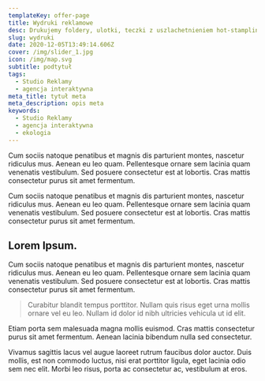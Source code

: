 ```yaml
---
templateKey: offer-page
title: Wydruki reklamowe
desc: Drukujemy foldery, ulotki, teczki z uszlachetnieniem hot-stamplingowym.
slug: wydruki
date: 2020-12-05T13:49:14.606Z
cover: /img/slider_1.jpg
icon: /img/map.svg
subtitle: podtytuł
tags:
  - Studio Reklamy
  - agencja interaktywna
meta_title: tytuł meta
meta_description: opis meta
keywords:
  - Studio Reklamy
  - agencja interaktywna
  - ekologia
---
```

Cum sociis natoque penatibus et magnis dis parturient montes, nascetur ridiculus mus. Aenean eu leo quam. Pellentesque ornare sem lacinia quam venenatis vestibulum. Sed posuere consectetur est at lobortis. Cras mattis consectetur purus sit amet fermentum.

Cum sociis natoque penatibus et magnis dis parturient montes, nascetur ridiculus mus. Aenean eu leo quam. Pellentesque ornare sem lacinia quam venenatis vestibulum. Sed posuere consectetur est at lobortis. Cras mattis consectetur purus sit amet fermentum.

## Lorem Ipsum.

Cum sociis natoque penatibus et magnis dis parturient montes, nascetur ridiculus mus. Aenean eu leo quam. Pellentesque ornare sem lacinia quam venenatis vestibulum. Sed posuere consectetur est at lobortis. Cras mattis consectetur purus sit amet fermentum.

> Curabitur blandit tempus porttitor. Nullam quis risus eget urna mollis ornare vel eu leo. Nullam id dolor id nibh ultricies vehicula ut id elit.

Etiam porta sem malesuada magna mollis euismod. Cras mattis consectetur purus sit amet fermentum. Aenean lacinia bibendum nulla sed consectetur.

Vivamus sagittis lacus vel augue laoreet rutrum faucibus dolor auctor. Duis mollis, est non commodo luctus, nisi erat porttitor ligula, eget lacinia odio sem nec elit. Morbi leo risus, porta ac consectetur ac, vestibulum at eros.
